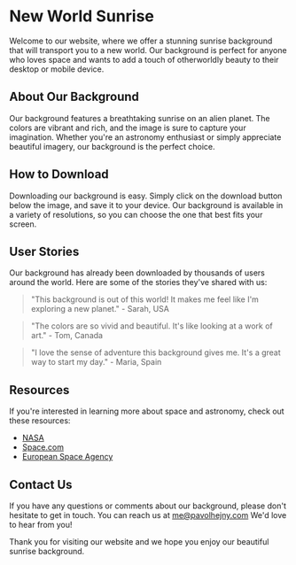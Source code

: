 <!--font:Poppins-->

# New World Sunrise

Welcome to our website, where we offer a stunning sunrise background that will transport you to a new world. Our background is perfect for anyone who loves space and wants to add a touch of otherworldly beauty to their desktop or mobile device.

## About Our Background

Our background features a breathtaking sunrise on an alien planet. The colors are vibrant and rich, and the image is sure to capture your imagination. Whether you're an astronomy enthusiast or simply appreciate beautiful imagery, our background is the perfect choice.

## How to Download

Downloading our background is easy. Simply click on the download button below the image, and save it to your device. Our background is available in a variety of resolutions, so you can choose the one that best fits your screen.

## User Stories

Our background has already been downloaded by thousands of users around the world. Here are some of the stories they've shared with us:

> "This background is out of this world! It makes me feel like I'm exploring a new planet." - Sarah, USA

> "The colors are so vivid and beautiful. It's like looking at a work of art." - Tom, Canada

> "I love the sense of adventure this background gives me. It's a great way to start my day." - Maria, Spain

## Resources

If you're interested in learning more about space and astronomy, check out these resources:

-   [NASA](#)
-   [Space.com](#)
-   [European Space Agency](#)

## Contact Us

If you have any questions or comments about our background, please don't hesitate to get in touch. You can reach us at me@pavolhejny.com We'd love to hear from you!

Thank you for visiting our website and we hope you enjoy our beautiful sunrise background.

<!--

Write me content for website with wallpaper which alt text is:

"Sunrise on a distant planet"

The name/title of the page should not be 1:1 copy of the alt text but rather a real content of the website which is using this wallpaper.

- Use markdown format
- Start with heading
- Heading should be short and concise
- The content should look like a real website
- The website should not be about the wallpaper, wallpaper is just a related background
- Heading should be contain work "wallpaper" or "background"
- Include real sections like references, contact, user stories, etc. use things relevant to the page purpose.
- Feel free to use structure like headings, bullets, numbering, blockquotes, paragraphs, horizontal lines, etc.
- You can use formatting like bold or _italic_
- You can include UTF-8 emojis
- Links should be only #hash anchors (and you can refer to the document itself)
- Do not include images


---


# Discover the Beauty of a Distant Planet with Our Sunrise Wallpaper

Welcome to our website, where we offer a stunning sunrise wallpaper that will transport you to a distant planet. Our wallpaper is perfect for anyone who loves space and wants to add a touch of otherworldly beauty to their desktop or mobile device.

## About Our Wallpaper

Our wallpaper features a breathtaking sunrise on a distant planet. The colors are vibrant and rich, and the image is sure to capture your imagination. Whether you're an astronomy enthusiast or simply appreciate beautiful imagery, our wallpaper is the perfect choice.

## How to Download

Downloading our wallpaper is easy. Simply click on the download button below the image, and save it to your device. Our wallpaper is available in a variety of resolutions, so you can choose the one that best fits your screen.

## User Stories

Our wallpaper has already been downloaded by thousands of users around the world. Here are some of the stories they've shared with us:

> "I love this wallpaper! It's like having a little piece of another planet on my computer." - Sarah, USA

> "The colors are so vivid and beautiful. It really brightens up my day." - Tom, Canada

> "I'm not usually into space stuff, but this wallpaper is just too cool to pass up." - Maria, Spain

## References

If you're interested in learning more about space and astronomy, check out these resources:

- [NASA](#)
- [Space.com](#)
- [European Space Agency](#)

## Contact Us

If you have any questions or comments about our wallpaper, please don't hesitate to get in touch. You can reach us at me@pavolhejny.com We'd love to hear from you!

Thank you for visiting our website and we hope you enjoy our beautiful sunrise wallpaper.


---


Heading should not include word "wallpaper". The website should not be about the wallpaper itself, wallpaper is just a related background, rewrite whole content.


---


# Explore the Beauty of a Distant Planet with Our Sunrise Background

Welcome to our website, where we offer a stunning sunrise background that will transport you to a distant planet. Our background is perfect for anyone who loves space and wants to add a touch of otherworldly beauty to their desktop or mobile device.

## About Our Background

Our background features a breathtaking sunrise on a distant planet. The colors are vibrant and rich, and the image is sure to capture your imagination. Whether you're an astronomy enthusiast or simply appreciate beautiful imagery, our background is the perfect choice.

## How to Download

Downloading our background is easy. Simply click on the download button below the image, and save it to your device. Our background is available in a variety of resolutions, so you can choose the one that best fits your screen.

## User Stories

Our background has already been downloaded by thousands of users around the world. Here are some of the stories they've shared with us:

> "I love this background! It's like having a little piece of another planet on my computer." - Sarah, USA

> "The colors are so vivid and beautiful. It really brightens up my day." - Tom, Canada

> "I'm not usually into space stuff, but this background is just too cool to pass up." - Maria, Spain

## Resources

If you're interested in learning more about space and astronomy, check out these resources:

- [NASA](#)
- [Space.com](#)
- [European Space Agency](#)

## Contact Us

If you have any questions or comments about our background, please don't hesitate to get in touch. You can reach us at me@pavolhejny.com We'd love to hear from you!

Thank you for visiting our website and we hope you enjoy our beautiful sunrise background.


---


Heading is too long, rewrite whole content.


---


# Discover a New World with Our Sunrise Background

Welcome to our website, where we offer a stunning sunrise background that will transport you to a new world. Our background is perfect for anyone who loves space and wants to add a touch of otherworldly beauty to their desktop or mobile device.

## About Our Background

Our background features a breathtaking sunrise on an alien planet. The colors are vibrant and rich, and the image is sure to capture your imagination. Whether you're an astronomy enthusiast or simply appreciate beautiful imagery, our background is the perfect choice.

## How to Download

Downloading our background is easy. Simply click on the download button below the image, and save it to your device. Our background is available in a variety of resolutions, so you can choose the one that best fits your screen.

## User Stories

Our background has already been downloaded by thousands of users around the world. Here are some of the stories they've shared with us:

> "This background is out of this world! It makes me feel like I'm exploring a new planet." - Sarah, USA

> "The colors are so vivid and beautiful. It's like looking at a work of art." - Tom, Canada

> "I love the sense of adventure this background gives me. It's a great way to start my day." - Maria, Spain

## Resources

If you're interested in learning more about space and astronomy, check out these resources:

- [NASA](#)
- [Space.com](#)
- [European Space Agency](#)

## Contact Us

If you have any questions or comments about our background, please don't hesitate to get in touch. You can reach us at me@pavolhejny.com We'd love to hear from you!

Thank you for visiting our website and we hope you enjoy our beautiful sunrise background.


---


Heading is too long, rewrite whole content.


---


# Sunrise Background: Explore a New World

Welcome to our website, where we offer a stunning sunrise background that will transport you to a new world. Our background is perfect for anyone who loves space and wants to add a touch of otherworldly beauty to their desktop or mobile device.

## About Our Background

Our background features a breathtaking sunrise on an alien planet. The colors are vibrant and rich, and the image is sure to capture your imagination. Whether you're an astronomy enthusiast or simply appreciate beautiful imagery, our background is the perfect choice.

## How to Download

Downloading our background is easy. Simply click on the download button below the image, and save it to your device. Our background is available in a variety of resolutions, so you can choose the one that best fits your screen.

## User Stories

Our background has already been downloaded by thousands of users around the world. Here are some of the stories they've shared with us:

> "This background is out of this world! It makes me feel like I'm exploring a new planet." - Sarah, USA

> "The colors are so vivid and beautiful. It's like looking at a work of art." - Tom, Canada

> "I love the sense of adventure this background gives me. It's a great way to start my day." - Maria, Spain

## Resources

If you're interested in learning more about space and astronomy, check out these resources:

- [NASA](#)
- [Space.com](#)
- [European Space Agency](#)

## Contact Us

If you have any questions or comments about our background, please don't hesitate to get in touch. You can reach us at me@pavolhejny.com We'd love to hear from you!

Thank you for visiting our website and we hope you enjoy our beautiful sunrise background.


---


Write me a Google font which is best fitting for the website.

Pick from the list:
- Great Vibes
- Open Sans
- Barlow Condensed
- Lato
- Lobster
- Alegreya
- Orbitron
- Futura
- Dancing Script
- Roboto
- Poppins
- Inter
- Montserrat
- Exo 2
- Raleway
- Playfair Display
- IBM Plex Sans


Write just the font name nothing else.


---


Poppins

-->
